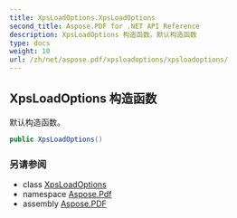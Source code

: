 ```yaml
---
title: XpsLoadOptions.XpsLoadOptions
second_title: Aspose.PDF for .NET API Reference
description: XpsLoadOptions 构造函数。默认构造函数
type: docs
weight: 10
url: /zh/net/aspose.pdf/xpsloadoptions/xpsloadoptions/
---
```

## XpsLoadOptions 构造函数

默认构造函数。

```csharp
public XpsLoadOptions()
```

### 另请参阅

* class [XpsLoadOptions](../)
* namespace [Aspose.Pdf](../../../aspose.pdf/)
* assembly [Aspose.PDF](../../../)